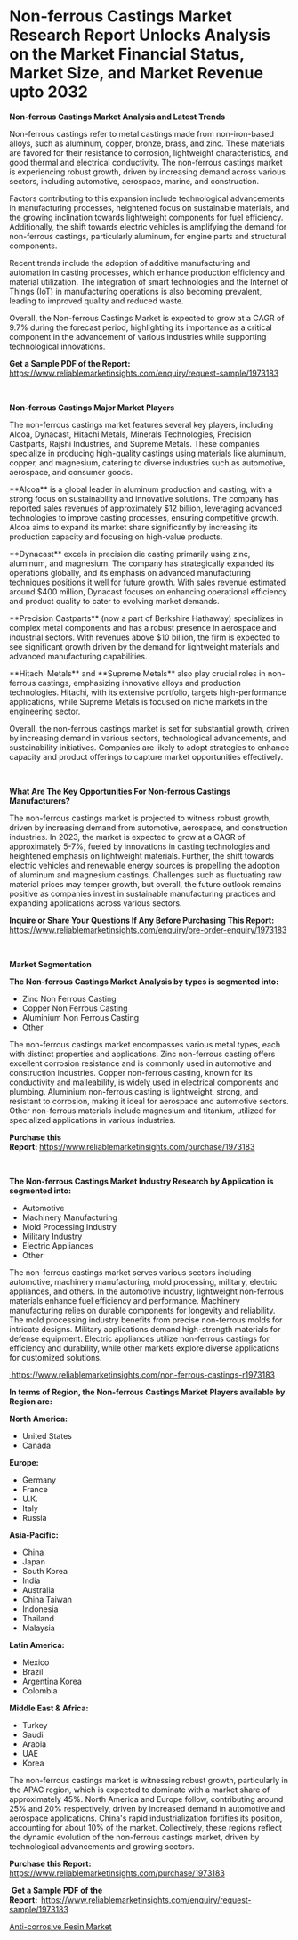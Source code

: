 <p><h1>Non-ferrous Castings Market Research Report Unlocks Analysis on the Market Financial Status, Market Size, and Market Revenue upto 2032</h1></p><p><strong>Non-ferrous Castings Market Analysis and Latest Trends</strong></p>
<p><p>Non-ferrous castings refer to metal castings made from non-iron-based alloys, such as aluminum, copper, bronze, brass, and zinc. These materials are favored for their resistance to corrosion, lightweight characteristics, and good thermal and electrical conductivity. The non-ferrous castings market is experiencing robust growth, driven by increasing demand across various sectors, including automotive, aerospace, marine, and construction. </p><p>Factors contributing to this expansion include technological advancements in manufacturing processes, heightened focus on sustainable materials, and the growing inclination towards lightweight components for fuel efficiency. Additionally, the shift towards electric vehicles is amplifying the demand for non-ferrous castings, particularly aluminum, for engine parts and structural components. </p><p>Recent trends include the adoption of additive manufacturing and automation in casting processes, which enhance production efficiency and material utilization. The integration of smart technologies and the Internet of Things (IoT) in manufacturing operations is also becoming prevalent, leading to improved quality and reduced waste. </p><p>Overall, the Non-ferrous Castings Market is expected to grow at a CAGR of 9.7% during the forecast period, highlighting its importance as a critical component in the advancement of various industries while supporting technological innovations.</p></p>
<p><strong>Get a Sample PDF of the Report:&nbsp;</strong> <a href="https://www.reliablemarketinsights.com/enquiry/request-sample/1973183?utm_campaign=2636&utm_medium=2&utm_source=Github&utm_content=ia&utm_term=03042025&utm_id=non-ferrous-castings">https://www.reliablemarketinsights.com/enquiry/request-sample/1973183</a></p>
<p>&nbsp;</p>
<p><strong>Non-ferrous Castings Major Market Players</strong></p>
<p><p>The non-ferrous castings market features several key players, including Alcoa, Dynacast, Hitachi Metals, Minerals Technologies, Precision Castparts, Rajshi Industries, and Supreme Metals. These companies specialize in producing high-quality castings using materials like aluminum, copper, and magnesium, catering to diverse industries such as automotive, aerospace, and consumer goods.</p><p>**Alcoa** is a global leader in aluminum production and casting, with a strong focus on sustainability and innovative solutions. The company has reported sales revenues of approximately $12 billion, leveraging advanced technologies to improve casting processes, ensuring competitive growth. Alcoa aims to expand its market share significantly by increasing its production capacity and focusing on high-value products.</p><p>**Dynacast** excels in precision die casting primarily using zinc, aluminum, and magnesium. The company has strategically expanded its operations globally, and its emphasis on advanced manufacturing techniques positions it well for future growth. With sales revenue estimated around $400 million, Dynacast focuses on enhancing operational efficiency and product quality to cater to evolving market demands.</p><p>**Precision Castparts** (now a part of Berkshire Hathaway) specializes in complex metal components and has a robust presence in aerospace and industrial sectors. With revenues above $10 billion, the firm is expected to see significant growth driven by the demand for lightweight materials and advanced manufacturing capabilities.</p><p>**Hitachi Metals** and **Supreme Metals** also play crucial roles in non-ferrous castings, emphasizing innovative alloys and production technologies. Hitachi, with its extensive portfolio, targets high-performance applications, while Supreme Metals is focused on niche markets in the engineering sector.</p><p>Overall, the non-ferrous castings market is set for substantial growth, driven by increasing demand in various sectors, technological advancements, and sustainability initiatives. Companies are likely to adopt strategies to enhance capacity and product offerings to capture market opportunities effectively.</p></p>
<p>&nbsp;</p>
<p><strong>What Are The Key Opportunities For Non-ferrous Castings Manufacturers?</strong></p>
<p><p>The non-ferrous castings market is projected to witness robust growth, driven by increasing demand from automotive, aerospace, and construction industries. In 2023, the market is expected to grow at a CAGR of approximately 5-7%, fueled by innovations in casting technologies and heightened emphasis on lightweight materials. Further, the shift towards electric vehicles and renewable energy sources is propelling the adoption of aluminum and magnesium castings. Challenges such as fluctuating raw material prices may temper growth, but overall, the future outlook remains positive as companies invest in sustainable manufacturing practices and expanding applications across various sectors.</p></p>
<p><strong>Inquire or Share Your Questions If Any Before Purchasing This Report:</strong> <a href="https://www.reliablemarketinsights.com/enquiry/pre-order-enquiry/1973183?utm_campaign=2636&utm_medium=2&utm_source=Github&utm_content=ia&utm_term=03042025&utm_id=non-ferrous-castings">https://www.reliablemarketinsights.com/enquiry/pre-order-enquiry/1973183</a></p>
<p>&nbsp;</p>
<p><strong>Market Segmentation</strong></p>
<p><strong>The Non-ferrous Castings Market Analysis by types is segmented into:</strong></p>
<p><ul><li>Zinc Non Ferrous Casting</li><li>Copper Non Ferrous Casting</li><li>Aluminium Non Ferrous Casting</li><li>Other</li></ul></p>
<p><p>The non-ferrous castings market encompasses various metal types, each with distinct properties and applications. Zinc non-ferrous casting offers excellent corrosion resistance and is commonly used in automotive and construction industries. Copper non-ferrous casting, known for its conductivity and malleability, is widely used in electrical components and plumbing. Aluminium non-ferrous casting is lightweight, strong, and resistant to corrosion, making it ideal for aerospace and automotive sectors. Other non-ferrous materials include magnesium and titanium, utilized for specialized applications in various industries.</p></p>
<p><strong>Purchase this Report:&nbsp;</strong><a href="https://www.reliablemarketinsights.com/purchase/1973183?utm_campaign=2636&utm_medium=2&utm_source=Github&utm_content=ia&utm_term=03042025&utm_id=non-ferrous-castings">https://www.reliablemarketinsights.com/purchase/1973183</a></p>
<p>&nbsp;</p>
<p><strong>The Non-ferrous Castings Market Industry Research by Application is segmented into:</strong></p>
<p><ul><li>Automotive</li><li>Machinery Manufacturing</li><li>Mold Processing Industry</li><li>Military Industry</li><li>Electric Appliances</li><li>Other</li></ul></p>
<p><p>The non-ferrous castings market serves various sectors including automotive, machinery manufacturing, mold processing, military, electric appliances, and others. In the automotive industry, lightweight non-ferrous materials enhance fuel efficiency and performance. Machinery manufacturing relies on durable components for longevity and reliability. The mold processing industry benefits from precise non-ferrous molds for intricate designs. Military applications demand high-strength materials for defense equipment. Electric appliances utilize non-ferrous castings for efficiency and durability, while other markets explore diverse applications for customized solutions.</p></p>
<p><a href="https://www.reliablemarketinsights.com/non-ferrous-castings-r1973183?utm_campaign=2636&utm_medium=2&utm_source=Github&utm_content=ia&utm_term=03042025&utm_id=non-ferrous-castings">&nbsp;https://www.reliablemarketinsights.com/non-ferrous-castings-r1973183</a></p>
<p><strong>In terms of Region, the Non-ferrous Castings Market Players available by Region are:</strong></p>
<p>
    <p> <strong> North America: </strong>
        <ul>
            <li>United States</li>
            <li>Canada</li>
        </ul>
        </p> 
    <p> <strong> Europe: </strong>
        <ul>
            <li>Germany</li>
            <li>France</li>
            <li>U.K.</li>
            <li>Italy</li>
            <li>Russia</li>
        </ul>
        </p> 
    <p> <strong> Asia-Pacific: </strong>
        <ul>
            <li>China</li>
            <li>Japan</li>
            <li>South Korea</li>
            <li>India</li>
            <li>Australia</li>
            <li>China Taiwan</li>
            <li>Indonesia</li>
            <li>Thailand</li>
            <li>Malaysia</li>
        </ul>
        </p> 
    <p> <strong> Latin America: </strong>
        <ul>
            <li>Mexico</li>
            <li>Brazil</li>
            <li>Argentina Korea</li>
            <li>Colombia</li>
        </ul>
        </p> 
    <p> <strong> Middle East & Africa: </strong>
        <ul>
            <li>Turkey</li>
            <li>Saudi</li>
            <li>Arabia</li>
            <li>UAE</li>
            <li>Korea</li>
        </ul>
    </p>
    </p>
<p><p>The non-ferrous castings market is witnessing robust growth, particularly in the APAC region, which is expected to dominate with a market share of approximately 45%. North America and Europe follow, contributing around 25% and 20% respectively, driven by increased demand in automotive and aerospace applications. China's rapid industrialization fortifies its position, accounting for about 10% of the market. Collectively, these regions reflect the dynamic evolution of the non-ferrous castings market, driven by technological advancements and growing sectors.</p></p>
<p><strong>Purchase this Report: </strong><a href="https://www.reliablemarketinsights.com/purchase/1973183?utm_campaign=2636&utm_medium=2&utm_source=Github&utm_content=ia&utm_term=03042025&utm_id=non-ferrous-castings">https://www.reliablemarketinsights.com/purchase/1973183</a></p>
<p>&nbsp;<strong>Get a Sample PDF of the Report:&nbsp;&nbsp;</strong><a href="https://www.reliablemarketinsights.com/enquiry/request-sample/1973183?utm_campaign=2636&utm_medium=2&utm_source=Github&utm_content=ia&utm_term=03042025&utm_id=non-ferrous-castings">https://www.reliablemarketinsights.com/enquiry/request-sample/1973183</a></p>
<p><strong></strong></p>
<p><p><a href="https://github.com/pelahotayabe/Market-Research-Report-List-1/blob/main/anti-corrosive-resin-market.md?utm_campaign=2636&utm_medium=2&utm_source=Github&utm_content=ia&utm_term=03042025&utm_id=non-ferrous-castings">Anti-corrosive Resin Market</a></p></p>